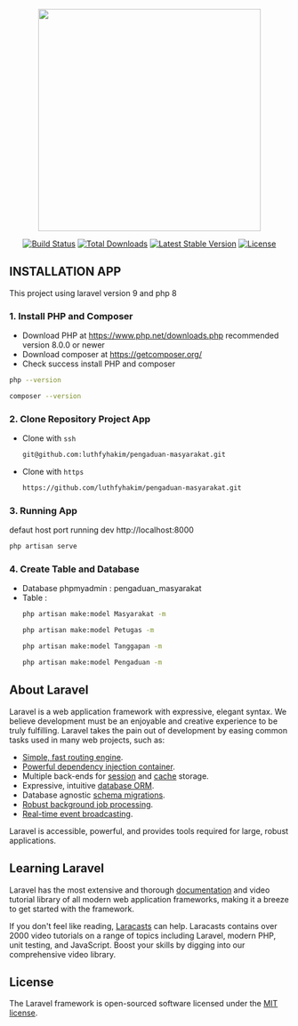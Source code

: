 <p align="center"><a href="https://laravel.com" target="_blank"><img src="https://raw.githubusercontent.com/laravel/art/master/logo-lockup/5%20SVG/2%20CMYK/1%20Full%20Color/laravel-logolockup-cmyk-red.svg" width="400"></a></p>

<p align="center">
<a href="https://travis-ci.org/laravel/framework"><img src="https://travis-ci.org/laravel/framework.svg" alt="Build Status"></a>
<a href="https://packagist.org/packages/laravel/framework"><img src="https://img.shields.io/packagist/dt/laravel/framework" alt="Total Downloads"></a>
<a href="https://packagist.org/packages/laravel/framework"><img src="https://img.shields.io/packagist/v/laravel/framework" alt="Latest Stable Version"></a>
<a href="https://packagist.org/packages/laravel/framework"><img src="https://img.shields.io/packagist/l/laravel/framework" alt="License"></a>
</p>


## INSTALLATION APP
<p>This project using laravel version 9 and php 8</p>

### 1. Install PHP and Composer
- Download PHP at https://www.php.net/downloads.php recommended version 8.0.0 or newer
- Download composer at https://getcomposer.org/
- Check success install PHP and composer
```sh
php --version
```
```sh
composer --version
```
### 2. Clone Repository Project App
- Clone with `ssh`
    ```sh
    git@github.com:luthfyhakim/pengaduan-masyarakat.git
    ```
- Clone with `https`
    ```sh
    https://github.com/luthfyhakim/pengaduan-masyarakat.git
    ```
### 3. Running App
defaut host port running dev http://localhost:8000
```sh
php artisan serve
```
### 4. Create Table and Database
- Database phpmyadmin : pengaduan_masyarakat
- Table : 
    ```sh
    php artisan make:model Masyarakat -m 
    ```
    ```sh
    php artisan make:model Petugas -m 
    ```
    ```sh
    php artisan make:model Tanggapan -m 
    ```
    ```sh
    php artisan make:model Pengaduan -m 
    ```

## About Laravel

Laravel is a web application framework with expressive, elegant syntax. We believe development must be an enjoyable and creative experience to be truly fulfilling. Laravel takes the pain out of development by easing common tasks used in many web projects, such as:

- [Simple, fast routing engine](https://laravel.com/docs/routing).
- [Powerful dependency injection container](https://laravel.com/docs/container).
- Multiple back-ends for [session](https://laravel.com/docs/session) and [cache](https://laravel.com/docs/cache) storage.
- Expressive, intuitive [database ORM](https://laravel.com/docs/eloquent).
- Database agnostic [schema migrations](https://laravel.com/docs/migrations).
- [Robust background job processing](https://laravel.com/docs/queues).
- [Real-time event broadcasting](https://laravel.com/docs/broadcasting).

Laravel is accessible, powerful, and provides tools required for large, robust applications.

## Learning Laravel

Laravel has the most extensive and thorough [documentation](https://laravel.com/docs) and video tutorial library of all modern web application frameworks, making it a breeze to get started with the framework.

If you don't feel like reading, [Laracasts](https://laracasts.com) can help. Laracasts contains over 2000 video tutorials on a range of topics including Laravel, modern PHP, unit testing, and JavaScript. Boost your skills by digging into our comprehensive video library.

## License

The Laravel framework is open-sourced software licensed under the [MIT license](https://opensource.org/licenses/MIT).
